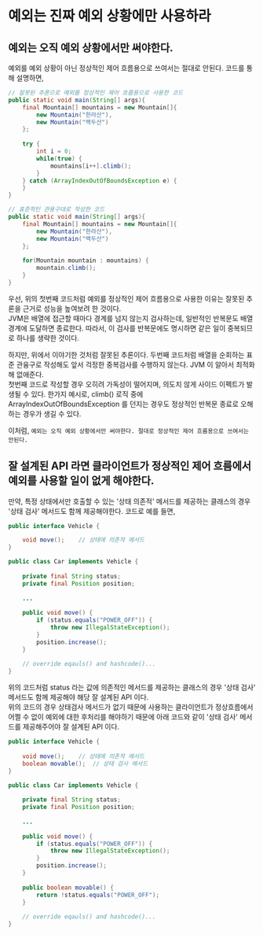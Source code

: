 # 예외는 진짜 예외 상황에만 사용하라

## 예외는 오직 예외 상황에서만 써야한다.

예외를 예외 상황이 아닌 정상적인 제어 흐름용으로 쓰여서는 절대로 안된다.
코드를 통해 설명하면,

```java
// 잘못된 추론으로 예외를 정상적인 제어 흐름용으로 사용한 코드
public static void main(String[] args){
    final Mountain[] mountains = new Mountain[]{
        new Mountain("한라산"),
        new Mountain("백두산")
    };
    
    try {
        int i = 0;
        while(true) {
            mountains[i++].climb();
        }
    } catch (ArrayIndexOutOfBoundsException e) {
    }
}
```

```java
// 표준적인 관용구대로 작성한 코드
public static void main(String[] args){
    final Mountain[] mountains = new Mountain[]{
        new Mountain("한라산"),
        new Mountain("백두산")
    };
    
    for(Mountain mountain : mountains) {
        mountain.climb();
    }
}
```

우선, 위의 첫번째 코드처럼 예외를 정상적인 제어 흐름용으로 사용한 이유는 잘못된 추론을 근거로 성능을 높여보려 한 것이다.<br/>
JVM은 배열에 접근할 때마다 경계를 넘지 않는지 검사하는데, 일반적인 반복문도 배열 경계에 도달하면 종료한다. 따라서, 이 검사를 반복문에도 명시하면 같은 일이 중복되므로 하나를 생략한 것이다.

하지만, 위에서 이야기한 것처럼 잘못된 추론이다. 
두번째 코드처럼 배열을 순회하는 표준 관융구로 작성해도 앞서 걱정한 중복검사를 수행하지 않는다. JVM 이 알아서 최적화해 없애준다.<br/>
첫번째 코드로 작성할 경우 오히려 가독성이 떨어지며, 의도치 않게 사이드 이펙트가 발생될 수 있다. 한가지 예시로, climb() 로직 중에 ArrayIndexOutOfBoundsException 를 던지는 경우도 정상적인 반복문 종료로 오해하는 경우가 생길 수 있다.

이처럼, `예외는 오직 예외 상황에서만 써야한다. 절대로 정상적인 제어 흐름용으로 쓰여서는 안된다.`

## 잘 설계된 API 라면 클라이언트가 정상적인 제어 흐름에서 예외를 사용할 일이 없게 해야한다.

만약, 특정 상태에서만 호출할 수 있는 '상태 의존적' 메서드를 제공하는 클래스의 경우 '상태 검사' 메서드도 함께 제공해야한다.
코드로 예를 들면,

```java
public interface Vehicle {

    void move();    // 상태에 의존적 메서드
}

public class Car implements Vehicle {
    
    private final String status;
    private final Position position;
    
    ...
    
    public void move() {
        if (status.equals("POWER_OFF")) {
            throw new IllegalStateException();
        }
        position.increase();
    }
    
    // override eqauls() and hashcode()...
}
```

위의 코드처럼 status 라는 값에 의존적인 메서드를 제공하는 클래스의 경우 '상태 검사' 메서드도 함께 제공해야 해당 잘 설계된 API 이다. <br/>
위의 코드의 경우 상태검사 메서드가 없기 때문에 사용하는 클라이언트가 정상흐름에서 어쩔 수 없이 예외에 대한 후처리를 해야하기 때문에 아래 코드와 같이 '상태 검사' 메서드를 제공해주어야 잘 설계된 API 이다.

```java
public interface Vehicle {
    
    void move();    // 상태에 의존적 메서드
    boolean movable();  // 상태 검사 메서드
}

public class Car implements Vehicle {
    
    private final String status;
    private final Position position;
    
    ...
    
    public void move() {
        if (status.equals("POWER_OFF")) {
            throw new IllegalStateException();
        }
        position.increase();
    }
    
    public boolean movable() {
        return !status.equals("POWER_OFF");
    }
    
    // override eqauls() and hashcode()...
}
```
